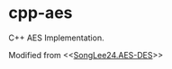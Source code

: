 # cpp-aes
C++ AES Implementation.

Modified from <<[SongLee24.AES-DES](https://github.com/SongLee24/AES-DES)>>
